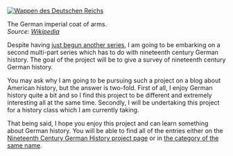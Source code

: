 [![Wappen des Deutschen Reichs](482px-Wappen_Deutsches_Reich_-_Reichsadler_1889.png "Wappen des Deutschen Reichs")](https://i0.wp.com/www.historyrhymes.info/wp-content/uploads/2010/02/482px-Wappen_Deutsches_Reich_-_Reichsadler_1889.png?ssl=1)

The German imperial coat of arms.  
*Source: [Wikipedia](http://en.wikipedia.org/wiki/File:Wappen_Deutsches_Reich_-_Reichsadler_1889.png)*

Despite having [just begun another series](https://www.historyrhymes.info/featured/rocky-mountain-mining-towns/), I am going to be embarking on a second multi-part series which has to do with nineteenth century German history. The goal of the project will be to give a survey of nineteenth century German history.

You may ask why I am going to be pursuing such a project on a blog about American history, but the answer is two-fold. First of all, I enjoy German history quite a bit and so I find this project to be different and extremely interesting all at the same time. Secondly, I will be undertaking this project for a history class which I am currently taking.

That being said, I hope you enjoy this project and can learn something about German history. You will be able to find all of the entries either on the [Nineteenth Century German History project page](https://www.historyrhymes.info/featured/nineteenth-century-german-history/) or in [the category of the same name](https://www.historyrhymes.info/category/multi-part-series/nineteenth-century-german-history/).
